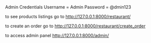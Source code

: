 Admin Credentials 
Username = Admin
Password = @dmin123


to see products listings go to http://127.0.0.1:8000/restaurant/

to create an order go to http://127.0.0.1:8000/restaurant/create_order

to access admin panel http://127.0.0.1:8000/admin/
